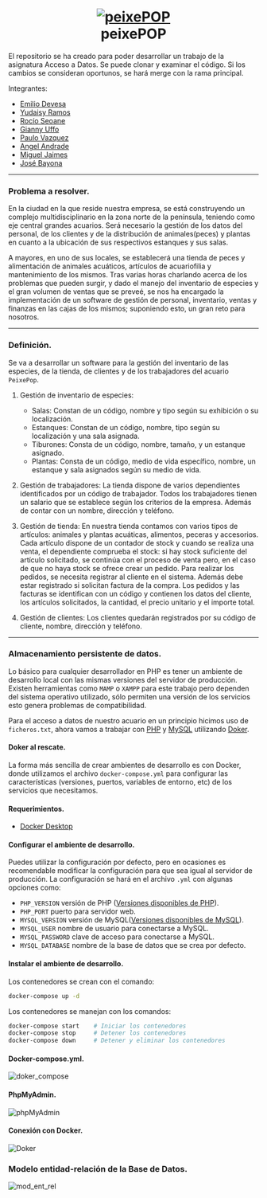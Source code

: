 <h1 align="center">
  <a href="https://github.com/Zettlr/Zettlr">
    <img src="https://raw.githubusercontent.com/aandradeb/peixePOP/main/acuario-tiburon.jpg" alt="peixePOP"/>
  </a>
  <br/>
  peixePOP
</h1>

El repositorio se ha creado para poder desarrollar un trabajo de la asignatura Acceso a Datos.
Se puede clonar y examinar el código. Si los cambios se consideran oportunos, se hará merge con la rama principal.

Integrantes:
  - [Emilio Devesa](https://github.com/emilio-devesa)
  - [Yudaisy Ramos](https://github.com/YudaRamos)
  - [Rocío Seoane](https://github.com/rocioseoane)
  - [Gianny Uffo](https://github.com/uffogianny) 
  - [Paulo Vazquez](https://github.com/) 
  - [Angel Andrade](https://github.com/aandradeb) 
  - [Miguel Jaimes](https://github.com/mlinares1998)
  - [José Bayona](https://github.com/jguilmar)
  


------------


### Problema a resolver.
En la ciudad en la que reside nuestra empresa, se está construyendo un complejo multidisciplinario en la zona norte de la península, teniendo como eje central grandes acuarios. Será necesario la gestión de los datos del personal, de los clientes y de la distribución de animales(peces) y plantas en cuanto a la ubicación de sus respectivos estanques y sus salas.


A mayores, en uno de sus locales, se establecerá una tienda de peces y alimentación de animales acuáticos, artículos de acuariofilia y mantenimiento de los mismos.
Tras varias horas charlando acerca de los problemas que pueden surgir, y dado el manejo del inventario de especies y el gran volumen de ventas que se preveé, se nos ha encargado la implementación de un software de gestión de personal, inventario, ventas y finanzas en las cajas de los mismos; suponiendo esto, un gran reto para nosotros.
     


------------


### Definición.
Se va a desarrollar un software para la gestión del inventario de las especies, de la tienda, de clientes y de los trabajadores del acuario `PeixePop`.
1. Gestión de inventario de especies: 
    - Salas: Constan de un código, nombre y tipo según su exhibición o su localización.
    - Estanques: Constan de un código, nombre, tipo según su localización y una sala asignada.
    - Tiburones: Consta de un código, nombre, tamaño, y un estanque asignado.
    - Plantas: Consta de un código, medio de vida específico, nombre, un estanque y sala asignados según su medio de vida. 
 
2. Gestión de trabajadores:
    La tienda dispone de varios dependientes identificados por un código de trabajador. Todos los trabajadores tienen un salario que se establece según los criterios de la empresa. Además de contar con un nombre, dirección y teléfono.    

3. Gestión de tienda: En nuestra tienda contamos con varios tipos de artículos: animales y plantas acuáticas, alimentos, peceras y accesorios. Cada artículo dispone de un contador de stock y cuando se realiza una venta, el dependiente comprueba el stock: si hay stock suficiente del artículo solicitado, se continúa con el proceso de venta pero, en el caso de que no haya stock se ofrece crear un pedido. Para realizar los pedidos, se necesita registrar al cliente en el sistema. 
    Además debe estar registrado si solicitan factura de la compra. Los pedidos y las facturas se identifican con un código y contienen los datos del cliente, los artículos solicitados, la cantidad, el precio unitario y el importe total.

4. Gestión de clientes: Los clientes quedarán registrados por su código de cliente, nombre, dirección y teléfono.



------------


### Almacenamiento persistente de datos.
Lo básico para cualquier desarrollador en PHP es tener un ambiente de desarrollo local con las mismas versiones del servidor de producción. Existen herramientas como `MAMP` o `XAMPP` para este trabajo pero dependen del sistema operativo utilizado, sólo permiten una versión de los servicios esto genera problemas de compatibilidad.


Para el acceso a datos de nuestro acuario en un principio hicimos uso de `ficheros.txt`, ahora vamos a trabajar con [PHP](https://www.php.net) y [MySQL](https://www.mysql.com)  utilizando [Doker](https://www.docker.com). 

#### Doker al rescate.
La forma más sencilla de crear ambientes de desarrollo es con Docker, donde utilizamos el archivo `docker-compose.yml` para configurar las características (versiones, puertos, variables de entorno, etc) de los servicios que necesitamos.

#### Requerimientos.

* [Docker Desktop](https://www.docker.com/products/docker-desktop)

#### Configurar el ambiente de desarrollo.

Puedes utilizar la configuración por defecto, pero en ocasiones es recomendable modificar la configuración para que sea igual al servidor de producción. La configuración se hará en el archivo `.yml` con algunas opciones como:

* `PHP_VERSION` versión de PHP ([Versiones disponibles de PHP](https://github.com/docker-library/docs/blob/master/php/README.md#supported-tags-and-respective-dockerfile-links)).
* `PHP_PORT` puerto para servidor web.
* `MYSQL_VERSION` versión de MySQL([Versiones disponibles de MySQL](https://hub.docker.com/_/mysql)).
* `MYSQL_USER` nombre de usuario para conectarse a MySQL.
* `MYSQL_PASSWORD` clave de acceso para conectarse a MySQL.
* `MYSQL_DATABASE` nombre de la base de datos que se crea por defecto.

#### Instalar el ambiente de desarrollo.
Los contenedores se crean con el comando:

```bash
docker-compose up -d
```
Los contenedores se manejan con los comandos:

```bash
docker-compose start    # Iniciar los contenedores
docker-compose stop     # Detener los contenedores
docker-compose down     # Detener y eliminar los contenedores
```


#### Docker-compose.yml.
![doker_compose](https://raw.githubusercontent.com/aandradeb/peixePOP/main/doker-compose-yml.jpg)



#### PhpMyAdmin.
![phpMyAdmin](https://raw.githubusercontent.com/aandradeb/peixePOP/main/phpMyAdmin.jpg)



#### Conexión con Docker.
![Doker](https://raw.githubusercontent.com/aandradeb/peixePOP/main/doker.jpg)



### Modelo entidad-relación de la Base de Datos.
![mod_ent_rel](https://raw.githubusercontent.com/aandradeb/peixePOP/main/entidad-relacion.jpg)

     

